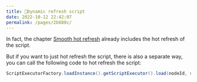 ```yaml
---
title: 🍘Dynamic refresh script
date: 2022-10-12 22:42:07
permalink: /pages/2b680c/
---
```


In fact, the chapter [Smooth hot refresh](/pages/204d71/) already includes the hot refresh of the script.

But if you want to just hot refresh the script, there is also a separate way, you can call the following code to hot refresh the script:

````java
ScriptExecutorFactory.loadInstance().getScriptExecutor().load(nodeId, script);
````